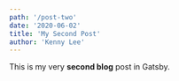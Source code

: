 ```yaml
---
path: '/post-two'
date: '2020-06-02'
title: 'My Second Post'
author: 'Kenny Lee'
---
```


This is my very **second blog** post in Gatsby.
